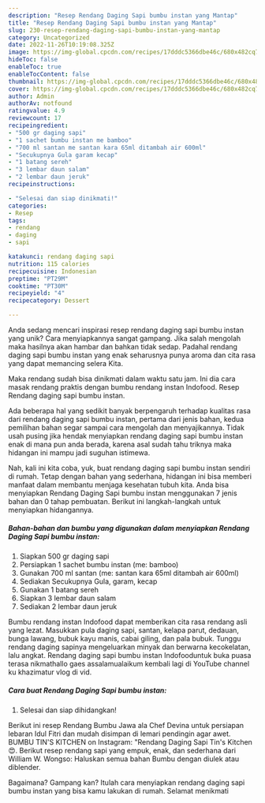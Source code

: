 ```yaml
---
description: "Resep Rendang Daging Sapi bumbu instan yang Mantap"
title: "Resep Rendang Daging Sapi bumbu instan yang Mantap"
slug: 230-resep-rendang-daging-sapi-bumbu-instan-yang-mantap
category: Uncategorized
date: 2022-11-26T10:19:08.325Z
image: https://img-global.cpcdn.com/recipes/17dddc5366dbe46c/680x482cq70/rendang-daging-sapi-bumbu-instan-foto-resep-utama.jpg
hideToc: false
enableToc: true
enableTocContent: false
thumbnail: https://img-global.cpcdn.com/recipes/17dddc5366dbe46c/680x482cq70/rendang-daging-sapi-bumbu-instan-foto-resep-utama.jpg
cover: https://img-global.cpcdn.com/recipes/17dddc5366dbe46c/680x482cq70/rendang-daging-sapi-bumbu-instan-foto-resep-utama.jpg
author: Admin
authorAv: notfound
ratingvalue: 4.9
reviewcount: 17
recipeingredient:
- "500 gr daging sapi"
- "1 sachet bumbu instan me bamboo"
- "700 ml santan me santan kara 65ml ditambah air 600ml"
- "Secukupnya Gula garam kecap"
- "1 batang sereh"
- "3 lembar daun salam"
- "2 lembar daun jeruk"
recipeinstructions:

- "Selesai dan siap dinikmati!"
categories:
- Resep
tags:
- rendang
- daging
- sapi

katakunci: rendang daging sapi 
nutrition: 115 calories
recipecuisine: Indonesian
preptime: "PT29M"
cooktime: "PT30M"
recipeyield: "4"
recipecategory: Dessert

---
```





Anda sedang mencari inspirasi resep rendang daging sapi bumbu instan yang unik? Cara menyiapkannya sangat gampang. Jika salah mengolah maka hasilnya akan hambar dan bahkan tidak sedap. Padahal rendang daging sapi bumbu instan yang enak seharusnya punya aroma dan cita rasa yang dapat memancing selera Kita.





Maka rendang sudah bisa dinikmati dalam waktu satu jam. Ini dia cara masak rendang praktis dengan bumbu rendang instan Indofood. Resep Rendang daging sapi bumbu instan.

Ada beberapa hal yang sedikit banyak berpengaruh terhadap kualitas rasa dari rendang daging sapi bumbu instan, pertama dari jenis bahan, kedua pemilihan bahan segar sampai cara mengolah dan menyajikannya. Tidak usah pusing jika hendak menyiapkan rendang daging sapi bumbu instan enak di mana pun anda berada, karena asal sudah tahu triknya maka hidangan ini mampu jadi suguhan istimewa.






Nah, kali ini kita coba, yuk, buat rendang daging sapi bumbu instan sendiri di rumah. Tetap dengan bahan yang sederhana, hidangan ini bisa memberi manfaat dalam membantu menjaga kesehatan tubuh kita. Anda bisa menyiapkan Rendang Daging Sapi bumbu instan menggunakan 7 jenis bahan dan 0 tahap pembuatan. Berikut ini langkah-langkah untuk menyiapkan hidangannya.

<!--inarticleads1-->

##### Bahan-bahan dan bumbu yang digunakan dalam menyiapkan Rendang Daging Sapi bumbu instan:

1. Siapkan 500 gr daging sapi
1. Persiapkan 1 sachet bumbu instan (me: bamboo)
1. Gunakan 700 ml santan (me: santan kara 65ml ditambah air 600ml)
1. Sediakan Secukupnya Gula, garam, kecap
1. Gunakan 1 batang sereh
1. Siapkan 3 lembar daun salam
1. Sediakan 2 lembar daun jeruk


Bumbu rendang instan Indofood dapat memberikan cita rasa rendang asli yang lezat. Masukkan pula daging sapi, santan, kelapa parut, dedauan, bunga lawang, bubuk kayu manis, cabai giling, dan pala bubuk. Tunggu rendang daging sapinya mengeluarkan minyak dan berwarna kecokelatan, lalu angkat. Rendang daging sapi bumbu instan Indofooduntuk buka puasa terasa nikmathallo gaes assalamualaikum kembali lagi di YouTube channel ku khazimatur vlog di vid. 

<!--inarticleads2-->

##### Cara buat Rendang Daging Sapi bumbu instan:


1. Selesai dan siap dihidangkan!

Berikut ini resep Rendang Bumbu Jawa ala Chef Devina untuk persiapan lebaran Idul Fitri dan mudah disimpan di lemari pendingin agar awet. BUMBU TIN&#39;S KITCHEN on Instagram: &#34;Rendang Daging Sapi Tin&#39;s Kitchen😍. Berikut resep rendang sapi yang empuk, enak, dan sederhana dari William W. Wongso: Haluskan semua bahan Bumbu dengan diulek atau diblender. 

Bagaimana? Gampang kan? Itulah cara menyiapkan rendang daging sapi bumbu instan yang bisa kamu lakukan di rumah. Selamat menikmati
